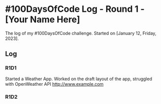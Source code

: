 # #100DaysOfCode Log - Round 1 - [Your Name Here]

The log of my #100DaysOfCode challenge. Started on [January 12, Friday, 2023].

## Log

### R1D1 
Started a Weather App. Worked on the draft layout of the app, struggled with OpenWeather API http://www.example.com

### R1D2
